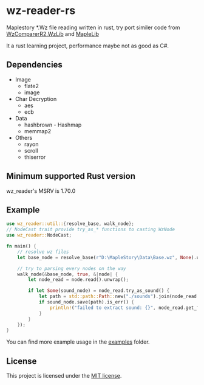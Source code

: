 # wz-reader-rs
Maplestory *.Wz file reading written in rust, try port similer code from [WzComparerR2.WzLib](https://github.com/Kagamia/WzComparerR2/tree/master/WzComparerR2.WzLib) and [MapleLib](https://github.com/lastbattle/MapleLib)

It a rust learning project, performance maybe not as good as C#.

## Dependencies
  - Image
    * flate2
    * image
  - Char Decryption
    * aes
    * ecb
  - Data
    * hashbrown - Hashmap
    * memmap2
  - Others
    * rayon
    * scroll
    * thiserror

## Minimum supported Rust version

wz_reader's MSRV is 1.70.0

## Example
```rust
use wz_reader::util::{resolve_base, walk_node};
// NodeCast trait provide try_as_* functions to casting WzNode
use wz_reader::NodeCast;

fn main() {
    // resolve wz files
    let base_node = resolve_base(r"D:\MapleStory\Data\Base.wz", None).unwrap();

    // try to parsing every nodes on the way
    walk_node(&base_node, true, &|node| {
        let node_read = node.read().unwrap();

        if let Some(sound_node) = node_read.try_as_sound() {
            let path = std::path::Path::new("./sounds").join(node_read.name.as_str());
            if sound_node.save(path).is_err() {
                println!("failed to extract sound: {}", node_read.get_full_path());
            }
        }
    });
}
```

You can find more example usage in the [examples](./examples) folder.

## License

This project is licensed under the [MIT license](./LICENSE.txt).